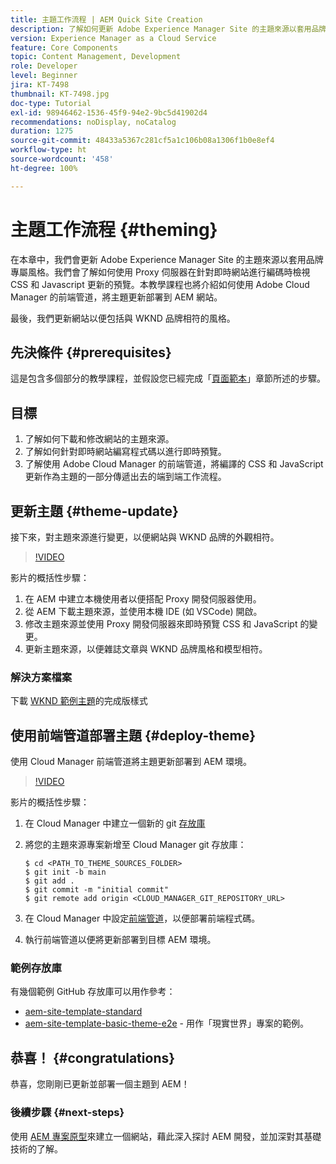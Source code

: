 ```yaml
---
title: 主題工作流程 | AEM Quick Site Creation
description: 了解如何更新 Adobe Experience Manager Site 的主題來源以套用品牌專屬風格。了解如何使用 Proxy 伺服器檢視 CSS 和 Javascript 更新的即時預覽。本教學課程也將介紹如何使用 Adobe Cloud Manager 的前端管道，將主題更新部署到 AEM 網站。
version: Experience Manager as a Cloud Service
feature: Core Components
topic: Content Management, Development
role: Developer
level: Beginner
jira: KT-7498
thumbnail: KT-7498.jpg
doc-type: Tutorial
exl-id: 98946462-1536-45f9-94e2-9bc5d41902d4
recommendations: noDisplay, noCatalog
duration: 1275
source-git-commit: 48433a5367c281cf5a1c106b08a1306f1b0e8ef4
workflow-type: ht
source-wordcount: '458'
ht-degree: 100%

---
```


# 主題工作流程 {#theming}

在本章中，我們會更新 Adobe Experience Manager Site 的主題來源以套用品牌專屬風格。我們會了解如何使用 Proxy 伺服器在針對即時網站進行編碼時檢視 CSS 和 Javascript 更新的預覽。本教學課程也將介紹如何使用 Adobe Cloud Manager 的前端管道，將主題更新部署到 AEM 網站。

最後，我們更新網站以便包括與 WKND 品牌相符的風格。

## 先決條件 {#prerequisites}

這是包含多個部分的教學課程，並假設您已經完成「[頁面範本](./page-templates.md)」章節所述的步驟。

## 目標

1. 了解如何下載和修改網站的主題來源。
1. 了解如何針對即時網站編寫程式碼以進行即時預覽。
1. 了解使用 Adobe Cloud Manager 的前端管道，將編譯的 CSS 和 JavaScript 更新作為主題的一部分傳遞出去的端到端工作流程。

## 更新主題 {#theme-update}

接下來，對主題來源進行變更，以便網站與 WKND 品牌的外觀相符。

>[!VIDEO](https://video.tv.adobe.com/v/3453631?quality=12&learn=on&captions=chi_hant)

影片的概括性步驟：

1. 在 AEM 中建立本機使用者以便搭配 Proxy 開發伺服器使用。
1. 從 AEM 下載主題來源，並使用本機 IDE (如 VSCode) 開啟。
1. 修改主題來源並使用 Proxy 開發伺服器來即時預覽 CSS 和 JavaScript 的變更。
1. 更新主題來源，以便雜誌文章與 WKND 品牌風格和模型相符。

### 解決方案檔案

下載 [WKND 範例主題](assets/theming/WKND-THEME-src-1.1.zip)的完成版樣式

## 使用前端管道部署主題 {#deploy-theme}

使用 Cloud Manager 前端管道將主題更新部署到 AEM 環境。

>[!VIDEO](https://video.tv.adobe.com/v/338722?quality=12&learn=on)

影片的概括性步驟：

1. 在 Cloud Manager 中建立一個新的 git [存放庫](https://experienceleague.adobe.com/docs/experience-manager-cloud-manager/using/managing-code/cloud-manager-repositories.html?lang=zh-Hant)
1. 將您的主題來源專案新增至 Cloud Manager git 存放庫：

   ```shell
   $ cd <PATH_TO_THEME_SOURCES_FOLDER>
   $ git init -b main
   $ git add .
   $ git commit -m "initial commit"
   $ git remote add origin <CLOUD_MANAGER_GIT_REPOSITORY_URL>
   ```

1. 在 Cloud Manager 中設定[前端管道](https://experienceleague.adobe.com/docs/experience-manager-cloud-service/implementing/using-cloud-manager/cicd-pipelines/introduction-ci-cd-pipelines.html?lang=zh-Hant)，以便部署前端程式碼。
1. 執行前端管道以便將更新部署到目標 AEM 環境。

### 範例存放庫

有幾個範例 GitHub 存放庫可以用作參考：

* [aem-site-template-standard](https://github.com/adobe/aem-site-template-standard)
* [aem-site-template-basic-theme-e2e](https://github.com/adobe/aem-site-template-basic-theme-e2e) - 用作「現實世界」專案的範例。

## 恭喜！ {#congratulations}

恭喜，您剛剛已更新並部署一個主題到 AEM！

### 後續步驟 {#next-steps}

使用 [AEM 專案原型](../project-archetype/overview.md)來建立一個網站，藉此深入探討 AEM 開發，並加深對其基礎技術的了解。

